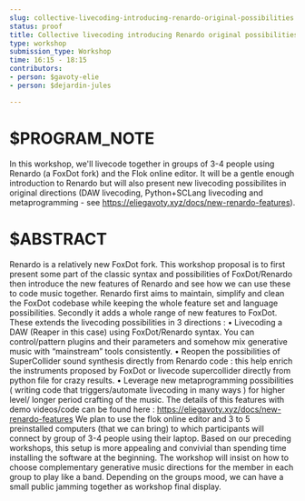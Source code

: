 ```yaml
---
slug: collective-livecoding-introducing-renardo-original-possibilities
status: proof
title: Collective livecoding introducing Renardo original possibilities
type: workshop
submission_type: Workshop
time: 16:15 - 18:15
contributors:
- person: $gavoty-elie
- person: $dejardin-jules

---
```


# $PROGRAM_NOTE

In this workshop, we'll livecode together in groups of 3-4 people using Renardo
(a FoxDot fork) and the Flok online editor. It will be a gentle enough introduction to Renardo but will also present new livecoding possibilites in original directions
(DAW livecoding, Python+SCLang livecoding and metaprogramming - see https://eliegavoty.xyz/docs/new-renardo-features).

# $ABSTRACT

Renardo is a relatively new FoxDot fork.
This workshop proposal is to first present some part of the classic syntax and possibilities of FoxDot/Renardo then introduce the new features of Renardo and see how we can use these to code music together.
Renardo first aims to maintain, simplify and clean the FoxDot codebase while keeping the whole feature set and language possibilities. Secondly it adds a whole range of new features to FoxDot.
These extends the livecoding possibilities in 3 directions :
• Livecoding a DAW (Reaper in this case) using FoxDot/Renardo syntax. You can control/pattern plugins and their parameters and somehow mix generative music with “mainstream” tools consistently.
• Reopen the possibilities of SuperCollider sound synthesis directly from Renardo code : this help enrich the instruments proposed by FoxDot or livecode supercollider directly from python file for crazy results.
• Leverage new metaprogramming possibilities ( writing code that triggers/automate livecoding in many ways ) for higher level/ longer period crafting of the music.
The details of this features with demo videos/code can be found here : https://eliegavoty.xyz/docs/new-renardo-features
We plan to use the flok online editor and 3 to 5 preinstalled computers (that we can bring) to which participants will connect by group of 3-4 people using their laptop. Based on our preceding workshops, this setup is more appealing and convivial than spending time installing the software at the beginning.
The workshop will insist on how to choose complementary generative music directions for the member in each group to play like a band.
Depending on the groups mood, we can have a small public jamming together as workshop final display.

